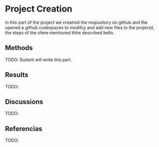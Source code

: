 # Project Creation 
in this part of the project we creatred the respository on github and the opened a github codespaces to modifcy and add new files to the projectd, the steps of the ofere mentioned thhe described bello. 

## Methods
TODO: Sudent will write this part.
## Results
TODO: 

## Discussions
TODO:
## Referencias
TODO: